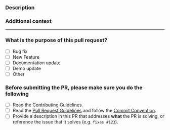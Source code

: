 <!-- Thank you for contributing! -->

### Description

<!-- Please insert your description here and provide especially info about the "what" this PR is solving -->

### Additional context

<!-- e.g. is there anything you'd like reviewers to focus on? -->

---

### What is the purpose of this pull request? <!-- (put an "X" next to an item) -->

- [ ] Bug fix
- [ ] New Feature
- [ ] Documentation update
- [ ] Demo update
- [ ] Other

### Before submitting the PR, please make sure you do the following

- [ ] Read the [Contributing Guidelines](https://github.com/alex8088/wx-vue-next/blob/master/CONTRIBUTING.md).
- [ ] Read the [Pull Request Guidelines](https://github.com/alex8088/wx-vue-next/blob/master/CONTRIBUTING.md#pull-request) and follow the [Commit Convention](https://github.com/alex8088/wx-vue-next/blob/master/.github/commit-convention.md).
- [ ] Provide a description in this PR that addresses **what** the PR is solving, or reference the issue that it solves (e.g. `fixes #123`).
